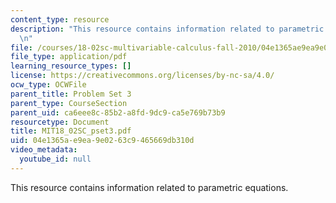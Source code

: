 ```yaml
---
content_type: resource
description: "This resource contains information related to parametric equations.\r\
  \n"
file: /courses/18-02sc-multivariable-calculus-fall-2010/04e1365ae9ea9e0263c9465669db310d_MIT18_02SC_pset3.pdf
file_type: application/pdf
learning_resource_types: []
license: https://creativecommons.org/licenses/by-nc-sa/4.0/
ocw_type: OCWFile
parent_title: Problem Set 3
parent_type: CourseSection
parent_uid: ca6eee8c-85b2-a8fd-9dc9-ca5e769b73b9
resourcetype: Document
title: MIT18_02SC_pset3.pdf
uid: 04e1365a-e9ea-9e02-63c9-465669db310d
video_metadata:
  youtube_id: null
---
```

This resource contains information related to parametric equations.
